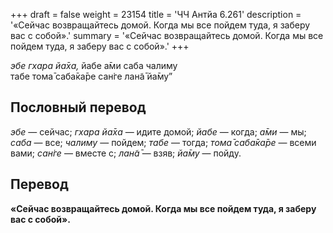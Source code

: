 +++
draft = false
weight = 23154
title = 'ЧЧ Антйа 6.261'
description = '«Сейчас возвращайтесь домой. Когда мы все пойдем туда, я заберу вас с собой».'
summary = '«Сейчас возвращайтесь домой. Когда мы все пойдем туда, я заберу вас с собой».'
+++

_эбе гхара йа̄ха,_ йабе а̄ми саба чалиму  
табе тома̄ саба̄ка̄ре сан̇ге лан̃а̄ йа̄му”

## Пословный перевод

_эбе_ — сейчас; _гхара_ _йа̄ха_ — идите домой; _йабе_ — когда; _а̄ми_ — мы; _саба_ — все; _чалиму_ — пойдем; _табе_ — тогда; _тома̄_ _саба̄ка̄ре_ — всеми вами; _сан̇ге_ — вместе с; _лан̃а̄_ — взяв; _йа̄му_ — пойду.

## Перевод

**«Сейчас возвращайтесь домой. Когда мы все пойдем туда, я заберу вас с собой».**
